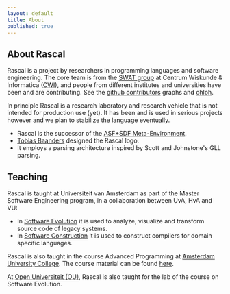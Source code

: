 ```yaml
---
layout: default
title: About
published: true
---
```


## About Rascal

Rascal is a project by researchers in programming languages and software engineering. The core team is from the [SWAT group](http://www.cwi.nl/sen1) at Centrum Wiskunde & Informatica ([CWI](http://www.cwi.nl)), and people from different institutes and universities have been and are contributing. See the [github contributors](https://github.com/cwi-swat/rascal/graphs/contributors) graphs and [ohloh](https://www.ohloh.net/p/rascal).

In principle Rascal is a research laboratory and research vehicle that is not intended for production use (yet). It has been and is used in serious projects however and we plan to stabilize the language eventually.

- Rascal is the successor of the [ASF+SDF Meta-Environment](http://www.meta-environment.org/).
- [Tobias Baanders](http://www.tobiasart.eu/) designed the Rascal logo.
- It employs a parsing architecture inspired by Scott and Johnstone's GLL parsing.

## Teaching

Rascal is taught at Universiteit van Amsterdam as part of the Master Software Engineering program, in a collaboration between UvA, HvA and VU:

 - In [Software Evolution](http://www.studiegids.uva.nl/web/sgs/nl/c/9654.html) it is used to analyze, visualize and transform source code of legacy systems.
 - In [Software Construction](http://www.studiegids.uva.nl/web/sgs/nl/c/12145.html) it is used to construct compilers for domain specific languages.

Rascal is also taught in the course Advanced Programming at [Amsterdam University College](http://www.auc.nl/). The course material can be found [here](http://homepages.cwi.nl/~paulk/courses/AdvancedProgramming/).

At [Open Universiteit (OU)](http://srv-hrl-60.web.pwo.ou.nl/is-bin/INTERSHOP.enfinity/eCS/Store/nl/-/EUR/DisplayProductInformation-Start;sid=xBEvJTZV2BRwonkYM6wumSLEJR4KtBZs6Ys=?ProductID=TIqRFIUBxvgAAAEqYermWPpw&CategoryID=HdiRFIUBf6oAAAEC3khwbcrA&Uitgebreid=JA), Rascal is also taught for the lab of the course on Software Evolution.